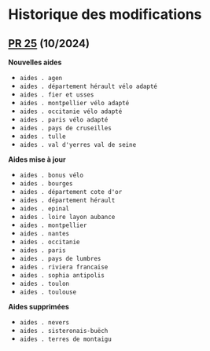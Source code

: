 # Historique des modifications

## [PR 25](https://github.com/betagouv/agir-back/pull/25) (10/2024)

**Nouvelles aides**

- `aides . agen`
- `aides . département hérault vélo adapté`
- `aides . fier et usses`
- `aides . montpellier vélo adapté`
- `aides . occitanie vélo adapté`
- `aides . paris vélo adapté`
- `aides . pays de cruseilles`
- `aides . tulle`
- `aides . val d'yerres val de seine`

**Aides mise à jour**

- `aides . bonus vélo`
- `aides . bourges`
- `aides . département cote d'or`
- `aides . département hérault`
- `aides . epinal`
- `aides . loire layon aubance`
- `aides . montpellier`
- `aides . nantes`
- `aides . occitanie`
- `aides . paris`
- `aides . pays de lumbres`
- `aides . riviera francaise`
- `aides . sophia antipolis`
- `aides . toulon`
- `aides . toulouse`

**Aides supprimées**

- `aides . nevers`
- `aides . sisteronais-buëch`
- `aides . terres de montaigu`

